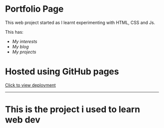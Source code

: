 # Portfolio Page

This web project started as I learnt experimenting with HTML, CSS and Js. 

This has:
  - *My interests*
  - *My blog*
  - *My projects*

# Hosted using GitHub pages

[Click to view deployment](http://swethamagesh.github.io)


---------------------------------------

# This is the project i used to learn web dev


